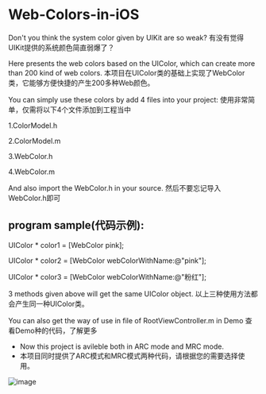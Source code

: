 Web-Colors-in-iOS
================

Don't you think the system color given by UIKit are so weak? 
有没有觉得UIKit提供的系统颜色简直弱爆了？

Here presents the web colors based on the UIColor, which can create more than 200 kind of web colors.
本项目在UIColor类的基础上实现了WebColor类，它能够方便快捷的产生200多种Web颜色。

You can simply use these colors by add 4 files into your project:
使用非常简单，仅需将以下4个文件添加到工程当中

1.ColorModel.h

2.ColorModel.m

3.WebColor.h

4.WebColor.m


And also import the WebColor.h in your source.
然后不要忘记导入WebColor.h即可

program sample(代码示例):
------------------------
UIColor * color1 = [WebColor pink];

UIColor * color2 = [WebColor webColorWithName:@"pink"];

UIColor * color3 = [WebColor webColorWithName:@"粉红"];

3 methods given above will get the same UIColor object.
以上三种使用方法都会产生同一种UIColor类。

You can also get the way of use in file of RootViewController.m in Demo
查看Demo种的代码，了解更多

* Now this project is avileble both in ARC mode and MRC mode.
* 本项目同时提供了ARC模式和MRC模式两种代码，请根据您的需要选择使用。

![image](http://img.my.csdn.net/uploads/201406/14/1402719378_5907.gif)
